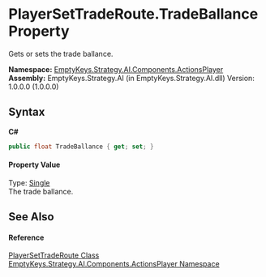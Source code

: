 # PlayerSetTradeRoute.TradeBallance Property 
 

Gets or sets the trade ballance.

**Namespace:**&nbsp;<a href="N_EmptyKeys_Strategy_AI_Components_ActionsPlayer">EmptyKeys.Strategy.AI.Components.ActionsPlayer</a><br />**Assembly:**&nbsp;EmptyKeys.Strategy.AI (in EmptyKeys.Strategy.AI.dll) Version: 1.0.0.0 (1.0.0.0)

## Syntax

**C#**<br />
``` C#
public float TradeBallance { get; set; }
```


#### Property Value
Type: <a href="http://msdn2.microsoft.com/en-us/library/3www918f" target="_blank">Single</a><br />The trade ballance.

## See Also


#### Reference
<a href="T_EmptyKeys_Strategy_AI_Components_ActionsPlayer_PlayerSetTradeRoute">PlayerSetTradeRoute Class</a><br /><a href="N_EmptyKeys_Strategy_AI_Components_ActionsPlayer">EmptyKeys.Strategy.AI.Components.ActionsPlayer Namespace</a><br />